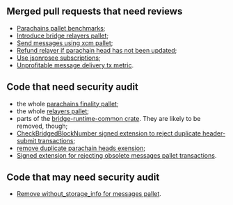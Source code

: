 ## Merged pull requests that need reviews

- [Parachains pallet benchmarks](https://github.com/paritytech/parity-bridges-common/pull/1436);
- [Introduce bridge relayers pallet](https://github.com/paritytech/parity-bridges-common/pull/1513);
- [Send messages using xcm pallet](https://github.com/paritytech/parity-bridges-common/pull/1518);
- [Refund relayer if parachain head has not been updated](https://github.com/paritytech/parity-bridges-common/pull/1528);
- [Use jsonrpsee subscriptions](https://github.com/paritytech/parity-bridges-common/pull/1533);
- [Unprofitable message delivery tx metric](https://github.com/paritytech/parity-bridges-common/pull/1536).

## Code that need security audit

- the whole [parachains finality pallet](./modules/parachains);
- the whole [relayers pallet](./modules/relayers);
- parts of the [bridge-runtime-common crate](./bin/runtime-common). They are likely to be removed, though;
- [CheckBridgedBlockNumber signed extension to reject duplicate header-submit transactions](https://github.com/paritytech/parity-bridges-common/pull/1352);
- [remove duplicate parachain heads exension](https://github.com/paritytech/parity-bridges-common/pull/1444);
- [Signed extension for rejecting obsolete messages pallet transactions](https://github.com/paritytech/parity-bridges-common/pull/1446).

## Code that may need security audit

- [Remove without_storage_info for messages pallet](https://github.com/paritytech/parity-bridges-common/pull/1487).
